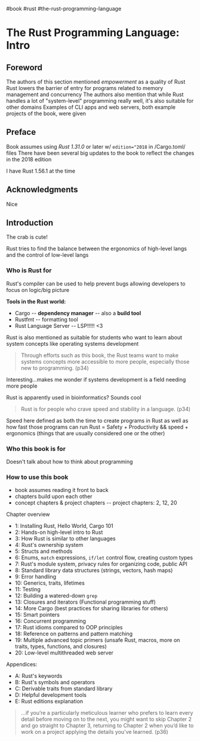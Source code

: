 #book  #rust  #the-rust-programming-language

# The Rust Programming Language: Intro
## Foreword
The authors of this section mentioned *empowerment* as a quality of Rust
Rust lowers the barrier of entry for programs related to memory management and concurrency
The authors also mention that while Rust handles a lot of "system-level" programming really well, it's also suitable for other domains
Examples of CLI apps and web servers, both example projects of the book, were given

## Preface
Book assumes using _Rust 1.31.0_ or later w/ `edition="2018` in /Cargo.toml/ files
There have been several big updates to the book to reflect the changes in the 2018 edition

I have Rust 1.56.1 at the time

## Acknowledgments
  Nice

## Introduction
  The crab is cute!

  Rust tries to find the balance between the ergonomics of high-level langs and the control of low-level langs

 ### Who is Rust for
Rust's compiler can be used to help prevent bugs allowing developers to focus on logic/big picture

**Tools in the Rust world:**
- Cargo
-- **dependency manager**
-- also a **build tool**
- Rustfmt
-- formatting tool
- Rust Language Server
-- LSP!!!!! <3

Rust is also mentioned as suitable for students who want to learn about system concepts like operating systems development

> Through efforts such as this book, the Rust teams want to make systems concepts more accessible to more people, especially those new to programming. (p34)

Interesting...makes me wonder if systems development is a field needing more people

Rust is apparently used in bioinformatics?
Sounds cool

> Rust is for people who crave speed and stability in a language. (p34)

Speed here defined as both the time to create programs in Rust as well as how fast those programs can run
Rust = Safety + Productivity && speed + ergonomics
(things that are usually considered one or the other)

 ### Who this book is for
Doesn't talk about how to think about programming

 ### How to use this book
- book assumes reading it front to back
- chapters build upon each other
- concept chapters & project chapters
-- project chapters: 2, 12, 20

Chapter overview
- 1: Installing Rust, Hello World, Cargo 101
- 2: Hands-on high-level intro to Rust
- 3: How Rust is similar to other languages
- 4: Rust's ownership system
- 5: Structs and methods
- 6: Enums, `match` expressions, `if/let` control flow, creating custom types
- 7: Rust's module system, privacy rules for organizing code, public API
- 8: Standard library data structures (strings, vectors, hash maps)
- 9: Error handling
- 10: Generics, traits, lifetimes
- 11: Testing
- 12: Building a watered-down `grep`
- 13: Closures and iterators (Functional programming stuff)
- 14: More Cargo (best practices for sharing libraries for others)
- 15: Smart pointers
- 16: Concurrent programming
- 17: Rust idioms compared to OOP principles
- 18: Reference on patterns and pattern matching
- 19: Multiple advanced topic primers (unsafe Rust, macros, more on traits, types, functions, and closures)
- 20: Low-level multithreaded web server

Appendices:
- A: Rust's keywords
- B: Rust's symbols and operators
- C: Derivable traits from standard library
- D: Helpful development tools
- E: Rust editions explanation

> ...if you’re a particularly meticulous learner who prefers to learn every detail before moving on to the next, you might want to skip Chapter 2 and go straight to Chapter 3, returning to Chapter 2 when you’d like to work on a project applying the details you’ve learned. (p36)
